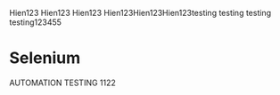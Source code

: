 Hien123 Hien123 Hien123 Hien123Hien123Hien123testing testing testing testing123455
# Selenium 
AUTOMATION TESTING 1122
